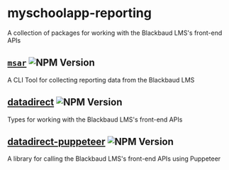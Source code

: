# myschoolapp-reporting

A collection of packages for working with the Blackbaud LMS's front-end APIs

## [`msar`](./packages/msar) ![NPM Version](https://img.shields.io/npm/v/myschoolapp-reporting)

A CLI Tool for collecting reporting data from the Blackbaud LMS

## [datadirect](./packages/datadirect) ![NPM Version](https://img.shields.io/npm/v/datadirect)

Types for working with the Blackbaud LMS's front-end APIs

## [datadirect-puppeteer](./packages/datadirect-puppeteer) ![NPM Version](https://img.shields.io/npm/v/datadirect-puppeteer)

A library for calling the Blackbaud LMS's front-end APIs using Puppeteer
